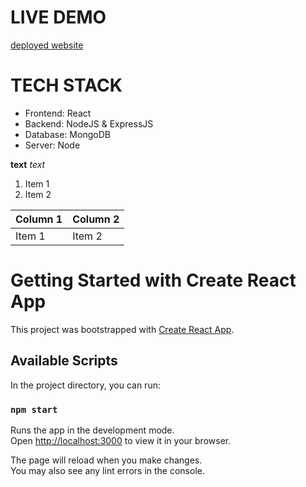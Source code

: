 # LIVE DEMO
[deployed website](https://lifehacker.netlify.app/)

# TECH STACK

- Frontend: React
- Backend: NodeJS & ExpressJS
- Database: MongoDB
- Server: Node

**text**
*text*

1. Item 1
2. Item 2

| Column 1 | Column 2 |
| -------- | -------- |
| Item 1   | Item 2   |


# Getting Started with Create React App

This project was bootstrapped with [Create React App](https://github.com/facebook/create-react-app).

## Available Scripts

In the project directory, you can run:

### `npm start`

Runs the app in the development mode.\
Open [http://localhost:3000](http://localhost:3000) to view it in your browser.

The page will reload when you make changes.\
You may also see any lint errors in the console.

